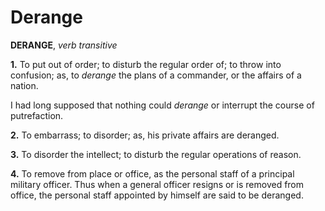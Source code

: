 # Derange

**DERANGE**, _verb transitive_

**1.** To put out of order; to disturb the regular order of; to throw into confusion; as, to _derange_ the plans of a commander, or the affairs of a nation.

I had long supposed that nothing could _derange_ or interrupt the course of putrefaction.

**2.** To embarrass; to disorder; as, his private affairs are deranged.

**3.** To disorder the intellect; to disturb the regular operations of reason.

**4.** To remove from place or office, as the personal staff of a principal military officer. Thus when a general officer resigns or is removed from office, the personal staff appointed by himself are said to be deranged.